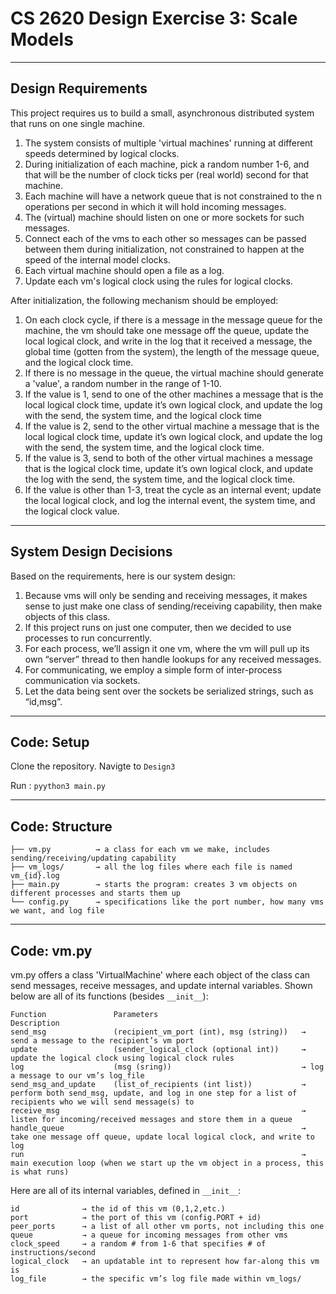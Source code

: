 # CS 2620 Design Exercise 3: Scale Models

-------------------------------------------
## Design Requirements

This project requires us to build a small, asynchronous distributed system that runs on one single machine.


1. The system consists of multiple 'virtual machines' running at different speeds determined by logical clocks.
2. During initialization of each machine, pick a random number 1-6, and that will be the number of clock ticks per (real world) second for that machine.
3. Each machine will have a network queue that is not constrained to the n operations per second in which it will hold incoming messages.
4. The (virtual) machine should listen on one or more sockets for such messages.
5. Connect each of the vms to each other so messages can be passed between them during initialization, not constrained to happen at the speed of the internal model clocks.
6. Each virtual machine should open a file as a log.
7. Update each vm's logical clock using the rules for logical clocks.

After initialization, the following mechanism should be employed:
1. On each clock cycle, if there is a message in the message queue for the machine, the vm should take one message off the queue, update the local logical clock, and write in the log that it received a message, the global time (gotten from the system), the length of the message queue, and the logical clock time.
2. If there is no message in the queue, the virtual machine should generate a 'value', a random number in the range of 1-10.
3. If the value is 1, send to one of the other machines a message that is the local logical clock time, update it’s own logical clock, and update the log with the send, the system time, and the logical clock time
4. If the value is 2, send to the other virtual machine a message that is the local logical clock time, update it’s own logical clock, and update the log with the send, the system time, and the logical clock time.
5. If the value is 3, send to both of the other virtual machines a message that is the logical clock time, update it’s own logical clock, and update the log with the send, the system time, and the logical clock time.
6. If the value is other than 1-3, treat the cycle as an internal event; update the local logical clock, and log the internal event, the system time, and the logical clock value.


-------------------------------------------
## System Design Decisions

Based on the requirements, here is our system design:
1. Because vms will only be sending and receiving messages, it makes sense to just make one class of sending/receiving capability, then make objects of this class.
2. If this project runs on just one computer, then we decided to use processes to run concurrently.
3. For each process, we’ll assign it one vm, where the vm will pull up its own “server” thread to then handle lookups for any received messages.
4. For communicating, we employ a simple form of inter-process communication via sockets.
5. Let the data being sent over the sockets be serialized strings, such as “id,msg”.



-------------------------------------------
## Code: Setup

Clone the repository.
Navigte to `Design3`

Run :
`pyython3 main.py`



-------------------------------------------
## Code: Structure

```
├── vm.py          → a class for each vm we make, includes sending/receiving/updating capability
├── vm_logs/       → all the log files where each file is named vm_{id}.log
├── main.py        → starts the program: creates 3 vm objects on different processes and starts them up
└── config.py      → specifications like the port number, how many vms we want, and log file
```



-------------------------------------------
## Code: vm.py

vm.py offers a class 'VirtualMachine' where each object of the class can send messages, receive messages, and update internal variables.
Shown below are all of its functions (besides `__init__`):

```
Function               Parameters                                Description
send_msg               (recipient_vm_port (int), msg (string))   → send a message to the recipient’s vm port
update                 (sender_logical_clock (optional int))     → update the logical clock using logical clock rules 
log                    (msg (sring))                             → log a message to our vm’s log_file
send_msg_and_update    (list_of_recipients (int list))           → perform both send_msg, update, and log in one step for a list of recipients who we will send message(s) to
receive_msg                                                      → listen for incoming/received messages and store them in a queue
handle_queue                                                     → take one message off queue, update local logical clock, and write to log
run                                                              → main execution loop (when we start up the vm object in a process, this is what runs)
```

Here are all of its internal variables, defined in `__init__`:
```
id              → the id of this vm (0,1,2,etc.)
port            → the port of this vm (config.PORT + id)
peer_ports      → a list of all other vm ports, not including this one
queue           → a queue for incoming messages from other vms
clock_speed     → a random # from 1-6 that specifies # of instructions/second
logical_clock   → an updatable int to represent how far-along this vm is
log_file        → the specific vm’s log file made within vm_logs/
```


